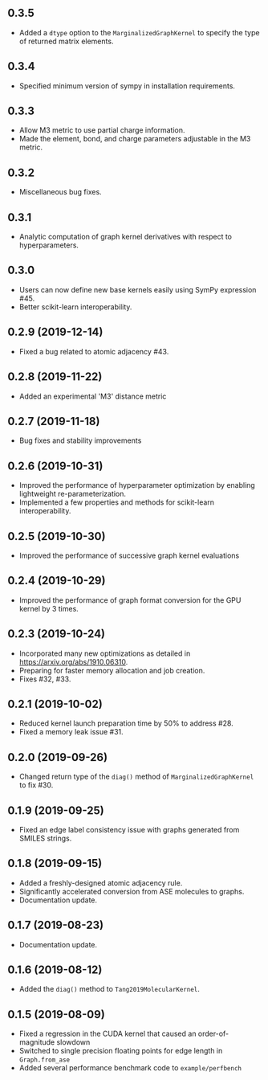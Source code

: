 ## 0.3.5
- Added a `dtype` option to the `MarginalizedGraphKernel` to specify the type of returned matrix elements.

## 0.3.4
- Specified minimum version of sympy in installation requirements.

## 0.3.3
- Allow M3 metric to use partial charge information.
- Made the element, bond, and charge parameters adjustable in the M3 metric.

## 0.3.2
- Miscellaneous bug fixes.

## 0.3.1
- Analytic computation of graph kernel derivatives with respect to hyperparameters.

## 0.3.0
- Users can now define new base kernels easily using SymPy expression #45.
- Better scikit-learn interoperability.

## 0.2.9 (2019-12-14)
- Fixed a bug related to atomic adjacency #43.

## 0.2.8 (2019-11-22)
- Added an experimental 'M3' distance metric

## 0.2.7 (2019-11-18)
- Bug fixes and stability improvements

## 0.2.6 (2019-10-31)
- Improved the performance of hyperparameter optimization by enabling lightweight re-parameterization.
- Implemented a few properties and methods for scikit-learn interoperability.

## 0.2.5 (2019-10-30)
- Improved the performance of successive graph kernel evaluations

## 0.2.4 (2019-10-29)
- Improved the performance of graph format conversion for the GPU kernel by 3 times.

## 0.2.3 (2019-10-24)
- Incorporated many new optimizations as detailed in https://arxiv.org/abs/1910.06310.
- Preparing for faster memory allocation and job creation.
- Fixes #32, #33.

## 0.2.1 (2019-10-02)
- Reduced kernel launch preparation time by 50% to address #28.
- Fixed a memory leak issue #31.

## 0.2.0 (2019-09-26)
- Changed return type of the `diag()` method of `MarginalizedGraphKernel` to fix #30.

## 0.1.9 (2019-09-25)
- Fixed an edge label consistency issue with graphs generated from SMILES strings.

## 0.1.8 (2019-09-15)
- Added a freshly-designed atomic adjacency rule.
- Significantly accelerated conversion from ASE molecules to graphs.
- Documentation update.

## 0.1.7 (2019-08-23)
- Documentation update.

## 0.1.6 (2019-08-12)
- Added the `diag()` method to `Tang2019MolecularKernel`.

## 0.1.5 (2019-08-09)
- Fixed a regression in the CUDA kernel that caused an order-of-magnitude slowdown
- Switched to single precision floating points for edge length in `Graph.from_ase`
- Added several performance benchmark code to `example/perfbench`
